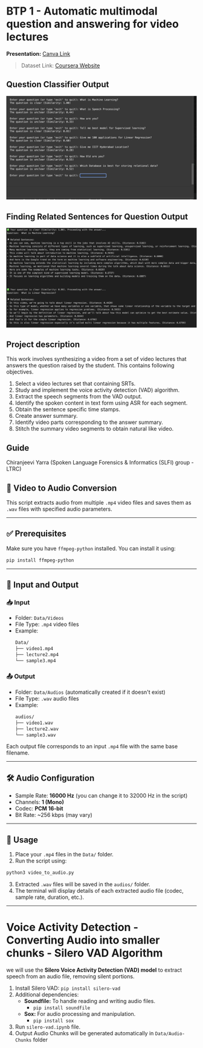 # BTP 1 - Automatic multimodal question and answering for video lectures

**Presentation:** [Canva Link](https://www.canva.com/design/DAGhsnSEdRo/IxsYfXwTJMAf6B7icCmBbQ/view?utm_content=DAGhsnSEdRo&utm_campaign=designshare&utm_medium=link2&utm_source=uniquelinks&utlId=hb2715aa87e)

> Dataset Link: [Coursera Website](https://www.coursera.org/learn/introduction-to-machine-learning-supervised-learning/home/week/1)

## Question Classifier Output
![Classify Question Image](Classify-Question.png)

## Finding Related Sentences for Question Output
![Related Sentences output](Related-Sentences-Output.png)

## Project description
This work involves synthesizing a video from a set of video lectures that answers the question raised by the student. This contains following objectives.
1. Select a video lectures set that containing SRTs.
2. Study and implement the voice activity detection (VAD) algorithm.
3. Extract the speech segments from the VAD output.
4. Identify the spoken content in text form using ASR for each segment.
5. Obtain the sentence specific time stamps.
6. Create answer summary.
7. Identify video parts corresponding to the answer summary.
8. Stitch the summary video segments to obtain natural like video.

## Guide
Chiranjeevi Yarra (Spoken Language Forensics & Informatics (SLFI) group - LTRC)

## 🎵 Video to Audio Conversion

This script extracts audio from multiple `.mp4` video files and saves them as `.wav` files with specified audio parameters.

---

## ✅ Prerequisites

Make sure you have `ffmpeg-python` installed. You can install it using:

```bash
pip install ffmpeg-python
```

---

## 📂 Input and Output

### 📥 Input
- Folder: `Data/Videos`
- File Type: `.mp4` video files
- Example:
  ```
  Data/
  ├── video1.mp4
  ├── lecture2.mp4
  └── sample3.mp4
  ```

### 📤 Output
- Folder: `Data/Audios` (automatically created if it doesn't exist)
- File Type: `.wav` audio files
- Example:
  ```
  audios/
  ├── video1.wav
  ├── lecture2.wav
  └── sample3.wav
  ```

Each output file corresponds to an input `.mp4` file with the same base filename.

---

## 🛠️ Audio Configuration

- Sample Rate: **16000 Hz** (you can change it to 32000 Hz in the script)
- Channels: **1 (Mono)**
- Codec: **PCM 16-bit**
- Bit Rate: ~256 kbps (may vary)

---

## 🚀 Usage

1. Place your `.mp4` files in the `Data/` folder.
2. Run the script using:

```bash
python3 video_to_audio.py
```

3. Extracted `.wav` files will be saved in the `audios/` folder.
4. The terminal will display details of each extracted audio file (codec, sample rate, duration, etc.).

---


# Voice Activity Detection - Converting Audio into smaller chunks - Silero VAD Algorithm
we will use the **Silero Voice Activity Detection (VAD) model** to extract speech from an audio file, removing silent portions.

1. Install Silero VAD:
    `pip install silero-vad`
2. Additional dependencies:
    * **Soundfile:** To handle reading and writing audio files.
        * `pip install soundfile`
    * **Sox:** For audio processing and manipulation.
        * `pip install sox`
3. Run `silero-vad.ipynb` file.
4. Output Audio Chunks will be generated automatically in `Data/Audio-Chunks` folder
